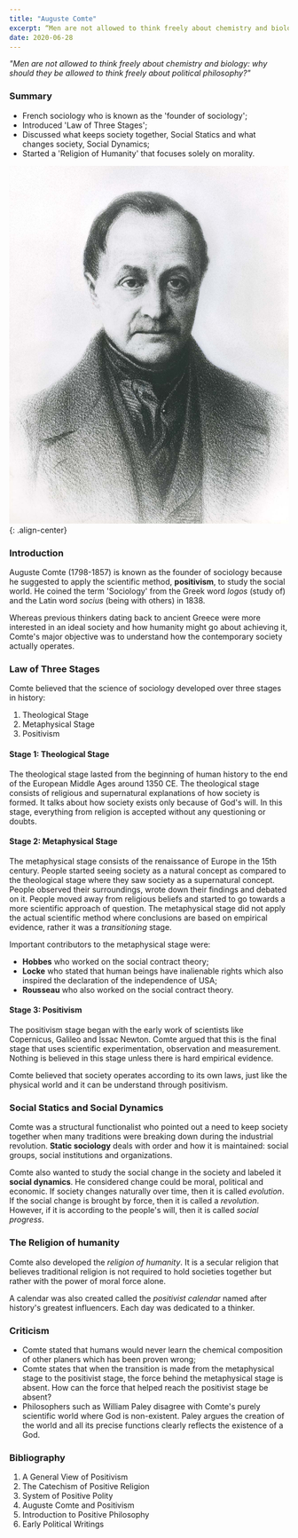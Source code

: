 ```yaml
---
title: "Auguste Comte"
excerpt: “Men are not allowed to think freely about chemistry and biology: why should they be allowed to think freely about political philosophy?”
date: 2020-06-28
---
```

*"Men are not allowed to think freely about chemistry and biology: why should they be allowed to think freely about political philosophy?"*

### Summary
- French sociology who is known as the 'founder of sociology';
- Introduced 'Law of Three Stages';
- Discussed what keeps society together, Social Statics and what changes society, Social Dynamics;
- Started a 'Religion of Humanity' that focuses solely on morality.

![image-center](/images/sociology/auguste_comte_1.jpg){: .align-center}

### Introduction

Auguste Comte (1798-1857) is known as the founder of sociology because he suggested to apply the scientific method, **positivism**, to study the social world. He coined the term 'Sociology' from the Greek word *logos* (study of) and the Latin word *socius* (being with others) in 1838.

Whereas previous thinkers dating back to ancient Greece were more interested in an ideal society and how humanity might go about achieving it, Comte's major objective was to understand how the contemporary society actually operates.

### Law of Three Stages

Comte believed that the science of sociology developed over three stages in history:
1. Theological Stage
2. Metaphysical Stage
3. Positivism

#### Stage 1: Theological Stage

The theological stage lasted from the beginning of human history to the end of the European Middle Ages around 1350 CE. The theological stage consists of religious and supernatural explanations of how society is formed. It talks about how society exists only because of God's will. In this stage, everything from religion is accepted without any questioning or doubts.

#### Stage 2: Metaphysical Stage

The metaphysical stage consists of the renaissance of Europe in the 15th century. People started seeing society as a natural concept as compared to the theological stage where they saw society as a supernatural concept. People observed their surroundings, wrote down their findings and debated on it. People moved away from religious beliefs and started to go towards a more scientific approach of question. The metaphysical stage did not apply the actual scientific method where conclusions are based on empirical evidence, rather it was a *transitioning* stage.

Important contributors to the metaphysical stage were:
- **Hobbes** who worked on the social contract theory;
- **Locke** who stated that human beings have inalienable rights which also inspired the declaration of the independence of USA;
- **Rousseau** who also worked on the social contract theory.

#### Stage 3: Positivism

The positivism stage began with the early work of scientists like Copernicus, Galileo and Issac Newton. Comte argued that this is the final stage that uses scientific experimentation, observation and measurement. Nothing is believed in this stage unless there is hard empirical evidence.

Comte believed that society operates according to its own laws, just like the physical world and it can be understand through positivism.

### Social Statics and Social Dynamics

Comte was a structural functionalist who pointed out a need to keep society together when many traditions were breaking down during the industrial revolution. **Static sociology** deals with order and how it is maintained: social groups, social institutions and organizations.

Comte also wanted to study the social change in the society and labeled it **social dynamics**. He considered change could be moral, political and economic. If society changes naturally over time, then it is called *evolution*. If the social change is brought by force, then it is called a *revolution*. However, if it is according to the people's will, then it is called *social progress*.

### The Religion of humanity

Comte also developed the *religion of humanity*. It is a secular religion that believes traditional religion is not required to hold societies together but rather with the power of moral force alone.

A calendar was also created called the *positivist calendar* named after history's greatest influencers. Each day was dedicated to a thinker.

### Criticism

- Comte stated that humans would never learn the chemical composition of other planers which has been proven wrong;
- Comte states that when the transition is made from the metaphysical stage to the positivist stage, the force behind the metaphysical stage is absent. How can the force that helped reach the positivist stage be absent?
- Philosophers such as William Paley disagree with Comte's purely scientific world where God is non-existent. Paley argues the creation of the world and all its precise functions clearly reflects the existence of a God.

### Bibliography

1. A General View of Positivism
2. The Catechism of Positive Religion
3. System of Positive Polity
4. Auguste Comte and Positivism
5. Introduction to Positive Philosophy
6. Early Political Writings
